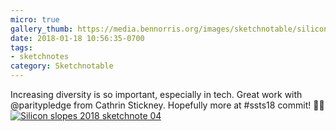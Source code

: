 ```yaml
---
micro: true
gallery_thumb: https://media.bennorris.org/images/sketchnotable/silicon-slopes-2018/silicon-slopes-2018-sketchnote-04.jpg
date: 2018-01-18 10:56:35-0700
tags:
- sketchnotes
category: Sketchnotable
---
```


Increasing diversity is so important, especially in tech. Great work with @paritypledge from 
Cathrin Stickney. Hopefully more at #ssts18 commit! ✍🏼 [![Silicon slopes 2018 sketchnote 04](https://media.bennorris.org/images/sketchnotable/silicon-slopes-2018/silicon-slopes-2018-sketchnote-04.jpg)](https://media.bennorris.org/images/sketchnotable/silicon-slopes-2018/silicon-slopes-2018-sketchnote-04.jpg)